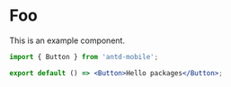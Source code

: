 # Foo

This is an example component.

```jsx
import { Button } from 'antd-mobile';

export default () => <Button>Hello packages</Button>;
```
